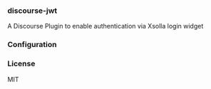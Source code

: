 ### discourse-jwt

A Discourse Plugin to enable authentication via Xsolla login widget

### Configuration
### License

MIT

